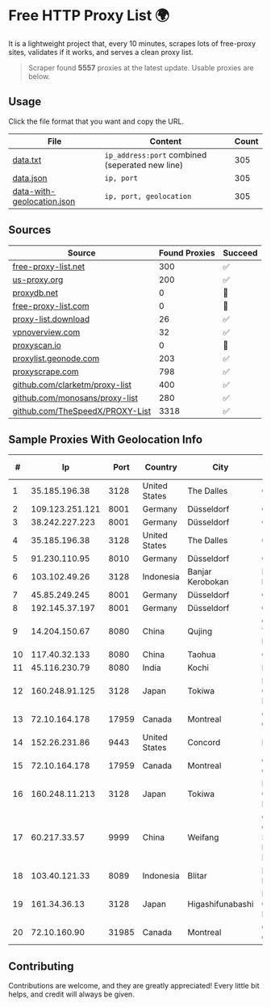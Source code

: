 
# Free HTTP Proxy List 🌍

It is a lightweight project that, every 10 minutes, scrapes lots of free-proxy sites, validates if it works, and serves a clean proxy list.


> Scraper found **5557** proxies at the latest update. Usable proxies are below.

## Usage

Click the file format that you want and copy the URL.


|File|Content|Count|
|----|-------|-----|
|[data.txt](https://raw.githubusercontent.com/themiralay/Proxy-List-World/master/data.txt)|`ip_address:port` combined (seperated new line)|305|
|[data.json](https://raw.githubusercontent.com/themiralay/Proxy-List-World/master/data.json)|`ip, port`|305|
|[data-with-geolocation.json](https://raw.githubusercontent.com/themiralay/Proxy-List-World/master/data-with-geolocation.json)|`ip, port, geolocation`|305|

## Sources

|Source|Found Proxies|Succeed|
|------|-------------|-------|
|[free-proxy-list.net](https://free-proxy-list.net)|300|✅|
|[us-proxy.org](https://www.us-proxy.org)|200|✅|
|[proxydb.net](http://proxydb.net)|0|🚫|
|[free-proxy-list.com](https://free-proxy-list.com/?page=&port=&type%5B%5D=http&type%5B%5D=https&up_time=0&search=Search)|0|🚫|
|[proxy-list.download](https://www.proxy-list.download/HTTP)|26|✅|
|[vpnoverview.com](https://vpnoverview.com/privacy/anonymous-browsing/free-proxy-servers)|32|✅|
|[proxyscan.io](https://www.proxyscan.io)|0|🚫|
|[proxylist.geonode.com](https://proxylist.geonode.com/api/proxy-list?limit=300&page=1&sort_by=lastChecked&sort_type=desc&protocols=http,https)|203|✅|
|[proxyscrape.com](https://api.proxyscrape.com/v2/?request=displayproxies&protocol=http&timeout=10000&country=all&ssl=all&anonymity=all)|798|✅|
|[github.com/clarketm/proxy-list](https://raw.githubusercontent.com/clarketm/proxy-list/master/proxy-list-raw.txt)|400|✅|
|[github.com/monosans/proxy-list](https://raw.githubusercontent.com/monosans/proxy-list/main/proxies/http.txt)|280|✅|
|[github.com/TheSpeedX/PROXY-List](https://raw.githubusercontent.com/TheSpeedX/PROXY-List/master/http.txt)|3318|✅|


## Sample Proxies With Geolocation Info

|#|Ip|Port|Country|City|Internet Service Provider|
|-|--|----|-------|----|-------------------------|
|1|35.185.196.38|3128|United States|The Dalles|Google LLC|
|2|109.123.251.121|8001|Germany|Düsseldorf|Contabo GmbH|
|3|38.242.227.223|8001|Germany|Düsseldorf|Contabo GmbH|
|4|35.185.196.38|3128|United States|The Dalles|Google LLC|
|5|91.230.110.95|8010|Germany|Düsseldorf|Contabo GmbH|
|6|103.102.49.26|3128|Indonesia|Banjar Kerobokan|PT Aplikanusa Lintasarta|
|7|45.85.249.245|8001|Germany|Düsseldorf|Contabo GmbH|
|8|192.145.37.197|8001|Germany|Düsseldorf|Contabo GmbH|
|9|14.204.150.67|8080|China|Qujing|China Unicom Yunnan Province Network|
|10|117.40.32.133|8080|China|Taohua|Chinanet|
|11|45.116.230.79|8080|India|Kochi|DWANIRINN|
|12|160.248.91.125|3128|Japan|Tokiwa|NTT PC Communications, Inc.|
|13|72.10.164.178|17959|Canada|Montreal|GloboTech Communications|
|14|152.26.231.86|9443|United States|Concord|MCNC|
|15|72.10.164.178|17959|Canada|Montreal|GloboTech Communications|
|16|160.248.11.213|3128|Japan|Tokiwa|NTT PC Communications, Inc.|
|17|60.217.33.57|9999|China|Weifang|CNC Group CHINA169 Shandong Province Network|
|18|103.40.121.33|8089|Indonesia|Blitar|PT DINAMIKA MEDIAKOM|
|19|161.34.36.13|3128|Japan|Higashifunabashi|NTT PC Communications, Inc.|
|20|72.10.160.90|31985|Canada|Montreal|GloboTech Communications|



## Contributing

Contributions are welcome, and they are greatly appreciated! Every
little bit helps, and credit will always be given.

